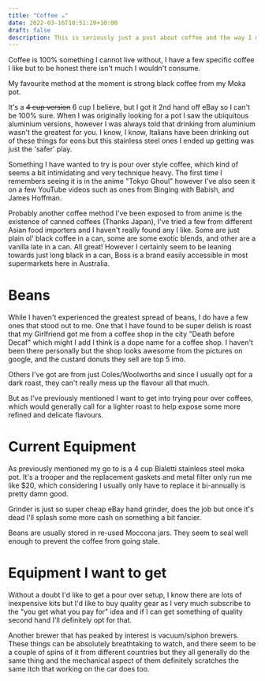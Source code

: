 ```yaml
---
title: "Coffee ☕"
date: 2022-03-16T10:51:20+10:00
draft: false
description: This is seriously just a post about coffee and the way I make and enjoy it. 
---
```


Coffee is 100% something I cannot live without, I have a few specific coffee I like but to be honest there isn't much I wouldn't consume.

My favourite method at the moment is strong black coffee from my Moka pot.

It's a ~~4 cup version~~ 6 cup I believe, but I got it 2nd hand off eBay so I can't be 100% sure. When I was originally looking for a pot I saw the ubiquitous aluminium versions, however I was always told that drinking from aluminium wasn't the greatest for you. I know, I know, Italians have been drinking out of these things for eons but this stainless steel ones I ended up getting was just the 'safer' play.

Something I have wanted to try is pour over style coffee, which kind of seems a bit intimidating and very technique heavy. The first time I remembers seeing it is in the anime "Tokyo Ghoul" however I've also seen it on a few YouTube videos such as ones from Binging with Babish, and James Hoffman.

Probably another coffee method I've been exposed to from anime is the existence of canned coffees (Thanks Japan), I've tried a few from different Asian food importers and I haven't really found any I like. Some are just plain ol' black coffee in a can, some are some exotic blends, and other are a vanilla late in a can. All great! However I certainly seem to be leaning towards just long black in a can, Boss is a brand easily accessible in most supermarkets here in Australia.

# Beans 

While I haven't experienced the greatest spread of beans, I do have a few ones that stood out to me. One that I have found to be super delish is roast that my Girlfriend got me from a coffee shop in the city "Death before Decaf" which might I add I think is a dope name for a coffee shop. I haven't been there personally but the shop looks awesome from the pictures on google, and the custard donuts they sell are top 5 imo.

Others I've got are from just Coles/Woolworths and since I usually opt for a dark roast, they can't really mess up the flavour all that much.

But as I've previously mentioned I want to get into trying pour over coffees, which would generally call for a lighter roast to help expose some more refined and delicate flavours.

# Current Equipment

As previously mentioned my go to is a 4 cup Bialetti stainless steel moka pot. It's a trooper and the replacement gaskets and metal filter only run me like $20, which considering I usually only have to replace it bi-annually is pretty damn good.

Grinder is just so super cheap eBay hand grinder, does the job but once it's dead I'll splash some more cash on something a bit fancier.

Beans are usually stored in re-used Moccona jars. They seem to seal well enough to prevent the coffee from going stale.

# Equipment I want to get

Without a doubt I'd like to get a pour over setup, I know there are lots of inexpensive kits but I'd like to buy quality gear as I very much subscribe to the "you get what you pay for" idea and if I can get something of quality second hand I'll definitely opt for that.

Another brewer that has peaked by interest is vacuum/siphon brewers. These things can be absolutely breathtaking to watch, and there seem to be a couple of spins of it from different countries but they all generally do the same thing and the mechanical aspect of them definitely scratches the same itch that working on the car does too.